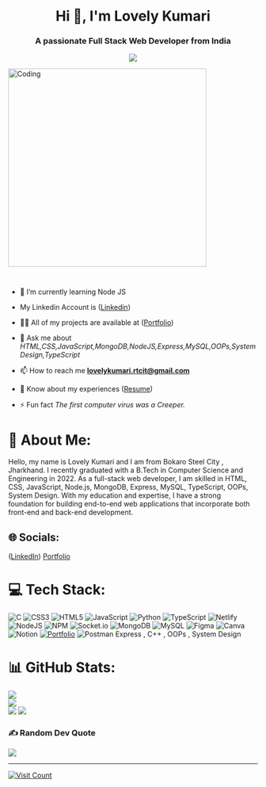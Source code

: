 <h1 align="center">Hi 👋, I'm Lovely Kumari</h1>
<h3 align="center">A passionate Full Stack Web Developer from India</h3>

<p align="center" color:"red">
     <a href="https://github.com/DenverCoder1/readme-typing-svg">
          <img src="https://readme-typing-svg.demolab.com/?lines=Hello! I am Lovely Kumari 🏽; I am a Full-Stack%20Web%20Developer 🏻‍💻; interested in Coding 🏃‍♂♂;Curious%20to%20learn%20new%20things !&font=Fira%20Code&center=true&width=440&height=45&color=#37bcf7&vCenter=true&size=22&pause=1000"></a>
      </p>

<img align="" alt="Coding" width="400" margin="auto" src="https://media.tenor.com/qJ5evVs-_uUAAAAC/coding.gif" />

<p align="left"> <img src="https://komarev.com/ghpvc/?username=Singh-Jii&label=Profile%20views&color=0e75b6&style=flat" alt="" /> </p>

<p align="left"> <a href="https://github.com/ryo-ma/github-profile-trophy"><img src="https://github-profile-trophy.vercel.app/?username=Singh-Jii" alt="" /></a> </p>


- 🌱 I’m currently learning Node JS
- My Linkedin Account is ([Linkedin](https://www.linkedin.com/in/lovely-kumari-86189a215
))

- 👨‍💻 All of my projects are available at ([Portfolio](https://singh-jii.github.io/))

- 💬 Ask me about *HTML,CSS,JavaScript,MongoDB,NodeJS,Express,MySQL,OOPs,System Design,TypeScript*

- 📫 How to reach me **lovelykumari.rtcit@gmail.com**

- 📄 Know about my experiences ([Resume](https://drive.google.com/file/d/1yyGMLlsq9psmV5--n4hYf_rGmK8XFoR5/view?usp=sharing))
- ⚡ Fun fact *The first computer virus was a Creeper.*

# 💫 About Me:
Hello, my name is Lovely Kumari and I am from Bokaro Steel City , Jharkhand. I recently graduated with a B.Tech in Computer Science and Engineering in 2022. As a full-stack web developer, I am skilled in HTML, CSS, JavaScript, Node.js, MongoDB, Express, MySQL, TypeScript, OOPs, System Design. With my education and expertise, I have a strong foundation for building end-to-end web applications that incorporate both front-end and back-end development.


## 🌐 Socials:

([LinkedIn](https://www.linkedin.com/in/lovely-kumari-86189a215))
 <a href="https://singh-jii.github.io/">Portfolio</a>


# 💻 Tech Stack:
![C](https://img.shields.io/badge/c-%2300599C.svg?style=for-the-badge&logo=c&logoColor=white) ![CSS3](https://img.shields.io/badge/css3-%231572B6.svg?style=for-the-badge&logo=css3&logoColor=white) ![HTML5](https://img.shields.io/badge/html5-%23E34F26.svg?style=for-the-badge&logo=html5&logoColor=white) ![JavaScript](https://img.shields.io/badge/javascript-%23323330.svg?style=for-the-badge&logo=javascript&logoColor=%23F7DF1E) ![Python](https://img.shields.io/badge/python-3670A0?style=for-the-badge&logo=python&logoColor=ffdd54) ![TypeScript](https://img.shields.io/badge/typescript-%23007ACC.svg?style=for-the-badge&logo=typescript&logoColor=white) ![Netlify](https://img.shields.io/badge/netlify-%23000000.svg?style=for-the-badge&logo=netlify&logoColor=#00C7B7) ![NodeJS](https://img.shields.io/badge/node.js-6DA55F?style=for-the-badge&logo=node.js&logoColor=white) ![NPM](https://img.shields.io/badge/NPM-%23000000.svg?style=for-the-badge&logo=npm&logoColor=white) ![Socket.io](https://img.shields.io/badge/Socket.io-black?style=for-the-badge&logo=socket.io&badgeColor=010101) ![MongoDB](https://img.shields.io/badge/MongoDB-%234ea94b.svg?style=for-the-badge&logo=mongodb&logoColor=white) ![MySQL](https://img.shields.io/badge/mysql-%2300f.svg?style=for-the-badge&logo=mysql&logoColor=white) 	![Figma](https://img.shields.io/badge/figma-%23F24E1E.svg?style=for-the-badge&logo=figma&logoColor=white) ![Canva](https://img.shields.io/badge/Canva-%2300C4CC.svg?style=for-the-badge&logo=Canva&logoColor=white) ![Notion](https://img.shields.io/badge/Notion-%23000000.svg?style=for-the-badge&logo=notion&logoColor=white) [![Portfolio](https://img.shields.io/badge/Portfolio-%23000000.svg?style=for-the-badge&logo=firefox&logoColor=#FF7139)](https://anshumapunia.github.io/) ![Postman](https://img.shields.io/badge/Postman-FF6C37?style=for-the-badge&logo=postman&logoColor=white) Express , C++ , OOPs , System Design
# 📊 GitHub Stats:
![](https://github-readme-stats.vercel.app/api?username=Singh-Jii&theme=dark&hide_border=false&include_all_commits=true&count_private=true)<br/>
![](https://github-readme-streak-stats.herokuapp.com/?user=Singh-Jii&theme=dark&hide_border=false)<br/>
![](https://github-readme-stats.vercel.app/api/top-langs/?username=Singh-Jii&theme=dark&hide_border=false&include_all_commits=true&count_private=true&layout=compact)
![](https://github-readme-activity-graph.cyclic.app/graph?username=Singh-Jii&count_private=true&theme=react-dark&hide_border=true)

### ✍ Random Dev Quote
![](https://quotes-github-readme.vercel.app/api?type=horizontal&theme=radical)

<!-- ### 😂 Random Dev Meme
![Random Dev Meme](https://example.com/meme.jpg)
 -->
---

[![Visit Count](https://visitcount.itsvg.in/api?id=Singh-Jii&icon=0&color=0)](https://visitcount.itsvg.in)
